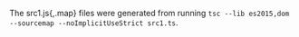 The src1.js{,.map} files were generated from running `tsc --lib es2015,dom --sourcemap --noImplicitUseStrict src1.ts`.
